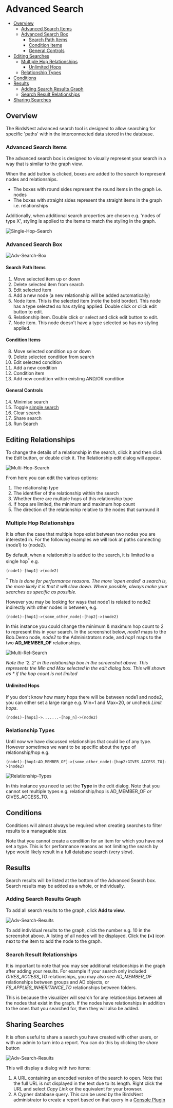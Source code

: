 # Advanced Search

* [Overview](#Overview)
    * [Advanced Search Items](#Advanced-Search-Items)
    * [Advanced Search Box](#Advanced-Search-Box)
        * [Search Path Items](#Search-Path-Items)
        * [Condition Items](#Condition-Items)
        * [General Controls](#General-Controls)
* [Editing Searches](#Editing-Searches)
    * [Multiple Hop Relationships](#Multiple-Hop-Relationships)
        * [Unlimited Hops](#Unlimited-Hops)
    * [Relationship Types](#Relationship-Types)
* [Conditions](#Conditions)
* [Results](#Results)
    * [Adding Search Results Graph](#Adding-Search-Results-Graph)
    * [Search Result Relationships](#Search-Result-Relationships)
* [Sharing Searches](#Sharing-Searches)

## Overview
The BirdsNest advanced search tool is designed to allow searching for specific 'paths' within the interconnected data stored in the database.

### Advanced Search Items
The advanced search box is designed to visually represent your search in a way that is similar to the graph view.

When the add button is clicked, boxes are added to the search to represent nodes and relationships.

* The boxes with round sides represent the round items in the graph i.e. nodes
* The boxes with straight sides represent the straight items in the graph i.e. relationships

Additionally, when additional search properties are chosen e.g. 'nodes of type X', styling is applied to the items to match the styling in the graph.

![Single-Hop-Search](/documentation/image/console/search/single-hop-search.png)

### Advanced Search Box

![Adv-Search-Box](/documentation/image/console/search/adv-search.png)

#### Search Path Items

1. Move selected item up or down
2. Delete selected item from search
3. Edit selected item
4. Add a new node (a new relationship will be added automatically)
5. Node item. This is the selected item (note the bold border). This node has a type selected so has styling applied. Double click or click edit button to edit.
6. Relationship item. Double click or select and click edit button to edit.
7. Node item. This node doesn't have a type selected so has no styling applied.

#### Condition Items

8. Move selected condition up or down
9. Delete selected condition from search
10. Edit selected condition
11. Add a new condition
12. Condition item
13. Add new condition within existing AND/OR condition

#### General Controls

14. Minimise search
15. Toggle [simple search](/documentation/console/visualizer/simple-search/README.md)
16. Clear search
17. Share search
18. Run Search

## Editing Relationships

To change the details of a relationship in the search, click it and then click the _Edit_ button, or double click it. The Relationship edit dialog will appear.

![Multi-Hop-Search](/documentation/image/console/search/adv-search-rel-condition.png)

From here you can edit the various options:

1. The relationship type
2. The identifier of the relationship within the search
3. Whether there are multiple hops of this relationship type
4. If hops are limited, the minimum and maximum hop count
5. The direction of the relationship relative to the nodes that surround it

### Multiple Hop Relationships

It is often the case that multiple hops exist between two nodes you are interested in. For the following examples we will look at paths connecting (node1) to (node2).

By default, when a relationship is added to the search, it is limited to a single hop<sup>*</sup> e.g.

```cypher
(node1)-[hop1]->(node2)
```

_<sup>*</sup> This is done for performance reasons. The more 'open ended' a search is, the more likely it is that it will slow down. Where possible, always make your searches as specific as possible._


However you may be looking for ways that node1 is related to node2 indirectly with other nodes in between, e.g.

```cypher
(node1)-[hop1]->(some_other_node)-[hop2]->(node2)
```

In this instance you could change the minimum & maximum hop count to 2 to represent this in your search. In the screenshot below, _node1_ maps to the Bob.Demo node, _node2_ to the Administrators node, and _hop1_ maps to the two **AD_MEMBER_OF** relationships.

![Multi-Rel-Search](/documentation/image/console/search/adv-search-multi-rel.png)

_Note the '2..2' in the relationship box in the screenshot above. This represents the Min and Max selected in the edit dialog box. This will shown as * if the hop count is not limited_

#### Unlimited Hops

If you don't know how many hops there will be between node1 and node2, you can either set a large range e.g. Min=1 and Max=20, or uncheck _Limit hops_. 

```cypher
(node1)-[hop1]->.......-[hop_n]->(node2)
```

### Relationship Types

Until now we have discussed relationships that could be of any type. However sometimes we want to be specific about the type of relationship/hop e.g.

```cypher
(node1)-[hop1:AD_MEMBER_OF]->(some_other_node)-[hop2:GIVES_ACCESS_TO]->(node2)
```

![Relationship-Types](/documentation/image/console/search/adv-search-rel-types.png)

In this instance you need to set the **Type** in the edit dialog. Note that you cannot set multiple types e.g. relationship/hop is AD_MEMBER_OF _or_ GIVES_ACCESS_TO.

## Conditions

Conditions will almost always be required when creating searches to filter results to a manageable size. 

Note that you cannot create a condition for an item for which you have not set a type. This is for performance reasons as not limiting the search by type would likely result in a full database search (very slow).

## Results

Search results will be listed at the bottom of the Advanced Search box. Search results may be added as a whole, or individually.

### Adding Search Results Graph

To add all search results to the graph, click **Add to view**. 

![Adv-Search-Results](/documentation/image/console/search/adv-search-results.png)

To add individual results to the graph, click the number e.g. 10 in the screenshot above. A listing of all nodes will be displayed. Click the **(+)** icon next to the item to add the node to the graph.

### Search Result Relationships

It is important to note that you may see additional relationships in the graph after adding your results. For example if your search only included _GIVES_ACCESS_TO_ relationships, you may also see _AD_MEMBER_OF_ relationships between groups and AD objects, or _FS_APPLIES_INHERITANCE_TO_ relationships between folders. 

This is because the visualizer will search for any relationships between all the nodes that exist in the graph. If the nodes have relationships in addition to the ones that you searched for, then they will also be added. 

## Sharing Searches

It is often useful to share a search you have created with other users, or with an admin to turn into a report. You can do this by clicking the _share_ button

![Adv-Search-Results](/documentation/image/console/search/adv-search-share.png)

This will display a dialog with two items:

1. A URL containing an encoded version of the search to open. Note that the full URL is not displayed in the text due to its length. Right click the URL and select _Copy Link_ or the equivalent for your browser. 
2. A Cypher database query. This can be used by the BirdsNest administrator to create a report based on that query in a [Console Plugin](/documentation/console/plugins/README.md#Reports)
